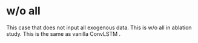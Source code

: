 # w/o all
This case that does not input all exogenous data.
This is w/o all in ablation study.
This is the same as vanilla ConvLSTM .